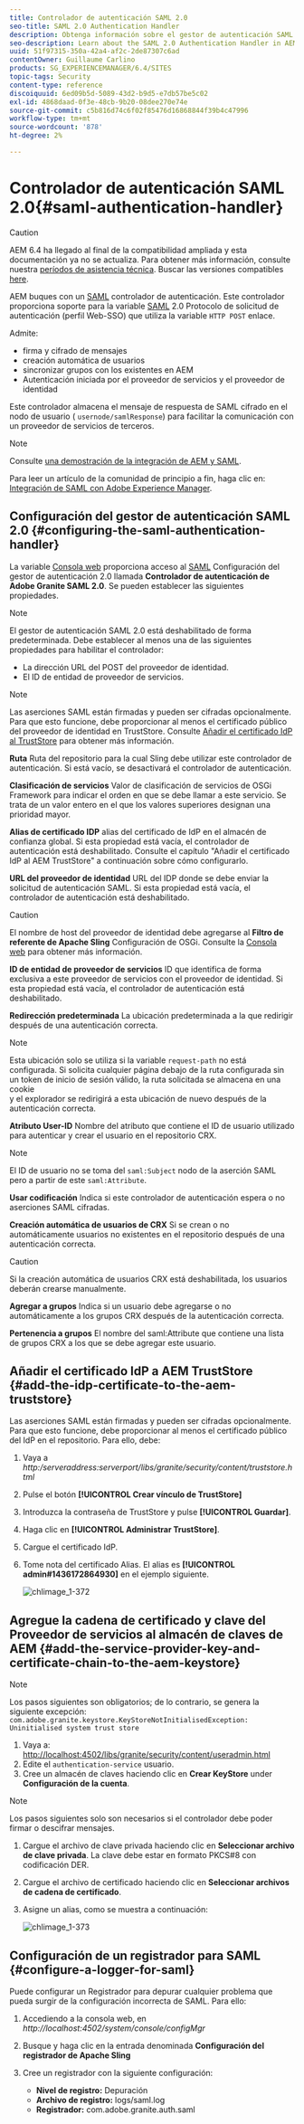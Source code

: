 ```yaml
---
title: Controlador de autenticación SAML 2.0
seo-title: SAML 2.0 Authentication Handler
description: Obtenga información sobre el gestor de autenticación SAML 2.0 en AEM.
seo-description: Learn about the SAML 2.0 Authentication Handler in AEM.
uuid: 51f97315-350a-42a4-af2c-2de87307c6ad
contentOwner: Guillaume Carlino
products: SG_EXPERIENCEMANAGER/6.4/SITES
topic-tags: Security
content-type: reference
discoiquuid: 6ed09b5d-5089-43d2-b9d5-e7db57be5c02
exl-id: 4868daad-0f3e-48cb-9b20-08dee270e74e
source-git-commit: c5b816d74c6f02f85476d16868844f39b4c47996
workflow-type: tm+mt
source-wordcount: '878'
ht-degree: 2%

---
```


# Controlador de autenticación SAML 2.0{#saml-authentication-handler}

>[!CAUTION]
>
>AEM 6.4 ha llegado al final de la compatibilidad ampliada y esta documentación ya no se actualiza. Para obtener más información, consulte nuestra [períodos de asistencia técnica](https://helpx.adobe.com/es/support/programs/eol-matrix.html). Buscar las versiones compatibles [here](https://experienceleague.adobe.com/docs/).

AEM buques con un [SAML](http://saml.xml.org/saml-specifications) controlador de autenticación. Este controlador proporciona soporte para la variable [SAML](http://saml.xml.org/saml-specifications) 2.0 Protocolo de solicitud de autenticación (perfil Web-SSO) que utiliza la variable `HTTP POST` enlace.

Admite:

* firma y cifrado de mensajes
* creación automática de usuarios
* sincronizar grupos con los existentes en AEM
* Autenticación iniciada por el proveedor de servicios y el proveedor de identidad

Este controlador almacena el mensaje de respuesta de SAML cifrado en el nodo de usuario ( `usernode/samlResponse`) para facilitar la comunicación con un proveedor de servicios de terceros.

>[!NOTE]
>
>Consulte [una demostración de la integración de AEM y SAML](https://helpx.adobe.com/experience-manager/kb/simple-saml-demo.html).
>
>Para leer un artículo de la comunidad de principio a fin, haga clic en: [Integración de SAML con Adobe Experience Manager](https://helpx.adobe.com/experience-manager/using/aem63_saml.html).

## Configuración del gestor de autenticación SAML 2.0 {#configuring-the-saml-authentication-handler}

La variable [Consola web](/help/sites-deploying/configuring-osgi.md) proporciona acceso al [SAML](http://saml.xml.org/saml-specifications) Configuración del gestor de autenticación 2.0 llamada **Controlador de autenticación de Adobe Granite SAML 2.0**. Se pueden establecer las siguientes propiedades.

>[!NOTE]
>
>El gestor de autenticación SAML 2.0 está deshabilitado de forma predeterminada. Debe establecer al menos una de las siguientes propiedades para habilitar el controlador:
>
>* La dirección URL del POST del proveedor de identidad.
>* El ID de entidad de proveedor de servicios.
>


>[!NOTE]
>
>Las aserciones SAML están firmadas y pueden ser cifradas opcionalmente. Para que esto funcione, debe proporcionar al menos el certificado público del proveedor de identidad en TrustStore. Consulte [Añadir el certificado IdP al TrustStore](/help/sites-administering/saml-2-0-authenticationhandler.md#add-the-idp-certificate-to-the-aem-truststore) para obtener más información.

**Ruta** Ruta del repositorio para la cual Sling debe utilizar este controlador de autenticación. Si está vacío, se desactivará el controlador de autenticación.

**Clasificación de servicios** Valor de clasificación de servicios de OSGi Framework para indicar el orden en que se debe llamar a este servicio. Se trata de un valor entero en el que los valores superiores designan una prioridad mayor.

**Alias de certificado IDP** alias del certificado de IdP en el almacén de confianza global. Si esta propiedad está vacía, el controlador de autenticación está deshabilitado. Consulte el capítulo &quot;Añadir el certificado IdP al AEM TrustStore&quot; a continuación sobre cómo configurarlo.

**URL del proveedor de identidad** URL del IDP donde se debe enviar la solicitud de autenticación SAML. Si esta propiedad está vacía, el controlador de autenticación está deshabilitado.

>[!CAUTION]
>
>El nombre de host del proveedor de identidad debe agregarse al **Filtro de referente de Apache Sling** Configuración de OSGi. Consulte la [Consola web](/help/sites-deploying/configuring-osgi.md) para obtener más información.

**ID de entidad de proveedor de servicios** ID que identifica de forma exclusiva a este proveedor de servicios con el proveedor de identidad. Si esta propiedad está vacía, el controlador de autenticación está deshabilitado.

**Redirección predeterminada** La ubicación predeterminada a la que redirigir después de una autenticación correcta.

>[!NOTE]
>
>Esta ubicación solo se utiliza si la variable `request-path` no está configurada. Si solicita cualquier página debajo de la ruta configurada sin un token de inicio de sesión válido, la ruta solicitada se almacena en una cookie\
>y el explorador se redirigirá a esta ubicación de nuevo después de la autenticación correcta.

**Atributo User-ID** Nombre del atributo que contiene el ID de usuario utilizado para autenticar y crear el usuario en el repositorio CRX.

>[!NOTE]
>
>El ID de usuario no se toma del `saml:Subject` nodo de la aserción SAML pero a partir de este `saml:Attribute`.

**Usar codificación** Indica si este controlador de autenticación espera o no aserciones SAML cifradas.

**Creación automática de usuarios de CRX** Si se crean o no automáticamente usuarios no existentes en el repositorio después de una autenticación correcta.

>[!CAUTION]
>
>Si la creación automática de usuarios CRX está deshabilitada, los usuarios deberán crearse manualmente.

**Agregar a grupos** Indica si un usuario debe agregarse o no automáticamente a los grupos CRX después de la autenticación correcta.

**Pertenencia a grupos** El nombre del saml:Attribute que contiene una lista de grupos CRX a los que se debe agregar este usuario.

## Añadir el certificado IdP a AEM TrustStore {#add-the-idp-certificate-to-the-aem-truststore}

Las aserciones SAML están firmadas y pueden ser cifradas opcionalmente. Para que esto funcione, debe proporcionar al menos el certificado público del IdP en el repositorio. Para ello, debe:

1. Vaya a *http:/serveraddress:serverport/libs/granite/security/content/truststore.html*
1. Pulse el botón **[!UICONTROL Crear vínculo de TrustStore]**
1. Introduzca la contraseña de TrustStore y pulse **[!UICONTROL Guardar]**.
1. Haga clic en **[!UICONTROL Administrar TrustStore]**.
1. Cargue el certificado IdP.
1. Tome nota del certificado Alias. El alias es **[!UICONTROL admin#1436172864930]** en el ejemplo siguiente.

   ![chlimage_1-372](assets/chlimage_1-372.png)

## Agregue la cadena de certificado y clave del Proveedor de servicios al almacén de claves de AEM {#add-the-service-provider-key-and-certificate-chain-to-the-aem-keystore}

>[!NOTE]
>
>Los pasos siguientes son obligatorios; de lo contrario, se genera la siguiente excepción: `com.adobe.granite.keystore.KeyStoreNotInitialisedException: Uninitialised system trust store`

1. Vaya a: [http://localhost:4502/libs/granite/security/content/useradmin.html](http://localhost:4502/libs/granite/security/content/useradmin.html)
1. Edite el `authentication-service` usuario.
1. Cree un almacén de claves haciendo clic en **Crear KeyStore** under **Configuración de la cuenta**.

>[!NOTE]
>
>Los pasos siguientes solo son necesarios si el controlador debe poder firmar o descifrar mensajes.

1. Cargue el archivo de clave privada haciendo clic en **Seleccionar archivo de clave privada**. La clave debe estar en formato PKCS#8 con codificación DER.
1. Cargue el archivo de certificado haciendo clic en **Seleccionar archivos de cadena de certificado**.
1. Asigne un alias, como se muestra a continuación:

   ![chlimage_1-373](assets/chlimage_1-373.png)

## Configuración de un registrador para SAML {#configure-a-logger-for-saml}

Puede configurar un Registrador para depurar cualquier problema que pueda surgir de la configuración incorrecta de SAML. Para ello:

1. Accediendo a la consola web, en *http://localhost:4502/system/console/configMgr*
1. Busque y haga clic en la entrada denominada **Configuración del registrador de Apache Sling**
1. Cree un registrador con la siguiente configuración:

   * **Nivel de registro:** Depuración
   * **Archivo de registro:** logs/saml.log
   * **Registrador:** com.adobe.granite.auth.saml
